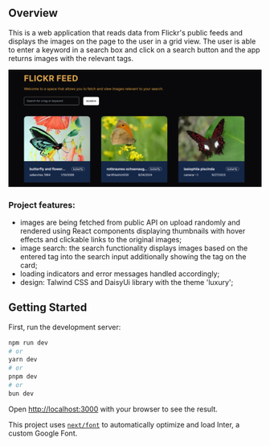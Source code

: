## Overview

This is a web application that reads data from Flickr's public feeds and displays the images on the page to the user in a grid view. The user is able to enter a keyword in a search box and click on a search button and the app returns images with the relevant tags.

![Screenshot](/public/screenshot.png)

### Project features:
- images are being fetched from public API on upload randomly and rendered using React components displaying thumbnails with hover effects and clickable links to the original images;
- image search: the search functionality displays images based on the entered tag into the search input additionally showing the tag on the card;
- loading indicators and error messages handled accordingly;
- design: Talwind CSS and DaisyUi library with the theme 'luxury';

## Getting Started

First, run the development server:

```bash
npm run dev
# or
yarn dev
# or
pnpm dev
# or
bun dev
```

Open [http://localhost:3000](http://localhost:3000) with your browser to see the result.

This project uses [`next/font`](https://nextjs.org/docs/basic-features/font-optimization) to automatically optimize and load Inter, a custom Google Font.
